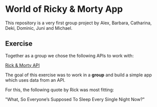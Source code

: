 # World of Ricky & Morty App

This repository is a very first group project by Alex, Barbara, Catharina, Deki, Dominic, Juni and Michael.

## Exercise

Together as a group we chose the following APIs to work with:

[Rick & Morty API](https://rickandmortyapi.com/)

The goal of this exercise was to work in a **group** and build a simple app which uses data from an API.

For this, the following quote by Rick was most fitting:

"What, So Everyone’s Supposed To Sleep Every Single Night Now?"
